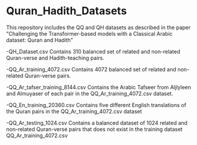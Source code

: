 # Quran_Hadith_Datasets
This repository includes the QQ and QH datasets as described in the paper "Challenging the Transformer-based models with a Classical Arabic dataset: Quran and Hadith"

-QH_Dataset.csv 
Contains 310 balanced set of related and non-related Quran-verse and Hadith-teaching pairs. 

-QQ_Ar_training_4072.csv 
Contains 4072 balanced set of related and non-related Quran-verse pairs. 

-QQ_Ar_tafser_training_8144.csv 
Contains the Arabic Tafseer from Aljlyleen and Almuyaser of each pair in the QQ_Ar_training_4072.csv dataset.

-QQ_En_training_20360.csv
Contains five different English translations of the Quran pairs in the QQ_Ar_training_4072.csv dataset

-QQ_Ar_testing_1024.csv
Contains a balanced dataset of 1024 related and non-related Quran-verse pairs that does not exist in the training dataset QQ_Ar_training_4072.csv
